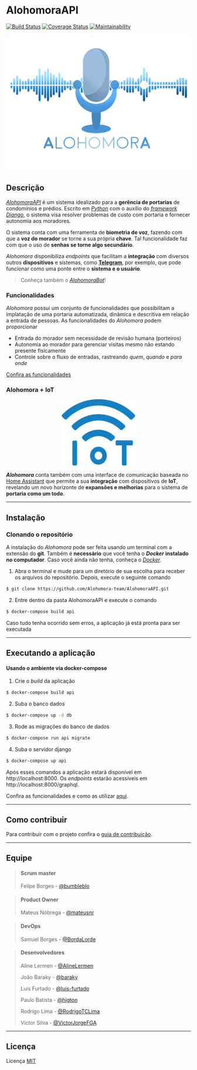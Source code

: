 # AlohomoraAPI

[![Build Status](https://travis-ci.org/Alohomora-team/AlohomoraAPI.svg?branch=devel)](https://travis-ci.org/Alohomora-team/AlohomoraAPI)
[![Coverage Status](https://coveralls.io/repos/github/Alohomora-team/AlohomoraAPI/badge.svg?branch=devel)](https://coveralls.io/github/Alohomora-team/AlohomoraAPI?branch=devel)
[![Maintainability](https://api.codeclimate.com/v1/badges/2c164a8849badef20a10/maintainability)](https://codeclimate.com/github/Alohomora-team/AlohomoraAPI/maintainability)

![Logo](logo_alohomora.png)

## Descrição



[*AlohomoraAPI*](https://docs.google.com/presentation/d/1Stq0aMrGHJtB4bNKjKWnblM6ARlbEPcDAjC2B-zUUU0/edit?usp=sharing) é um sistema idealizado para a **gerência de portarias** de condomínios e prédios. Escrito em [*Python*](https://www.python.org) com o auxílio do [*framework Django*](https://www.djangoproject.com), o sistema visa resolver problemas de custo com portaria e fornecer autonomia aos moradores.

 O sistema conta com uma ferramenta de **biometria de voz**, fazendo com que a **voz do morador** se torne a sua própria **chave**. Tal funcionalidade faz com que o uso de **senhas se torne algo secundário**.
 
  *Alohomora* disponibiliza *endpoints* que facilitam a **integração** com diversos outros **dispositivos** e sistemas, como **[Telegram](https://telegram.org)**, por exemplo, que pode funcionar como uma ponte entre o **sistema e o usuário**.
  
  > Conheça também o [*AlohomoraBot*](https://github.com/Alohomora-team/2019.2-AlohomoraBot)!

### Funcionalidades
*Alohomora* possui um conjunto de funcionalidades que possibilitam a implatação de uma portaria automatizada, dinâmica e descritiva em relação a entrada de pessoas. As funcionalidades do *Alohomora* podem proporcionar
- Entrada do morador sem necessidade de revisão humana (porteiros)
- Autonomia ao morador para gerenciar visitas mesmo não estando presente fisicamente
- Controle sobre o fluxo de entradas, rastreando *quem*, *quando* e *para onde*

[Confira as funcionalidades](https://github.com/Alohomora-team/2019.2-AlohomoraPage/blob/master/docs/projeto/guia_de_uso.md)

### Alohomora + IoT

<p align="center">
  <img width="200" height="180" src="iot.png">
</p>

***Alohomora*** conta também com uma interface de comunicação baseada no [Home Assistant](https://www.home-assistant.io) que permite a sua **integração** com dispositivos de **IoT**, revelando um novo horizonte de **expansões e melhorias** para o sistema de **portaria como um todo**.

---

## Instalação


### Clonando o repositório

A instalação do *Alohomora* pode ser feita usando um terminal com a extensão do **git**. Também é **necessário** que você tenha o ***Docker*** **instalado no computador**. Caso você ainda não tenha, conheça o [*Docker*](https://docs.docker.com).

1. Abra o terminal e mude para um diretório de sua escolha para receber os arquivos do repositório. Depois, execute o seguinte comando
```bash
$ git clone https://github.com/Alohomora-team/AlohomoraAPI.git
```


2. Entre dentro da pasta AlohomoraAPI e execute o comando
```bash
$ docker-compose build api
```

Caso tudo tenha ocorrido sem erros, a aplicação já está pronta para ser executada

---

## Executando a aplicação

#### Usando o ambiente via docker-compose

1. Crie o *build* da aplicação

```bash
$ docker-compose build api
```

2. Suba o banco dados

```bash
$ docker-compose up -d db
```

3. Rode as migrações do banco de dados

```bash
$ docker-compose run api migrate
```

4. Suba o servidor django

```bash
$ docker-compose up api
```

Após esses comandos a aplicação estará disponível em http://localhost:8000. Os *endpoints* estarão acessíveis em http://localhost:8000/graphql.

Confira as funcionalidades e como as utilizar [aqui](https://github.com/Alohomora-team/2019.2-AlohomoraPage/blob/master/docs/projeto/guia_de_uso.md).

---

## Como contribuir

Para contribuir com o projeto confira o [guia de contribuição](/CONTRIBUTING.md).

---

## Equipe

> #### Scrum master
> Felipe Borges - [@bumbleblo](https://github.com/Bumbleblo)

> #### Product Owner
> Mateus Nóbrega - [@mateusnr](https://github.com/mateusnr)

> #### DevOps
> Samuel Borges - [@BordaLorde](https://github.com/BordaLorde)

> #### Desenvolvedores
> Aline Lermen - [@AlineLermen](https://github.com/AlineLermen)
>
> João Baraky - [@baraky](https://github.com/baraky)
>
> Luis Furtado - [@luis-furtado](https://github.com/luis-furtado)
>
> Paulo Batista - [@higton](https://github.com/higton)
>
> Rodrigo Lima - [@RodrigoTCLima](https://github.com/RodrigoTCLima)
>
> Victor Silva - [@VictorJorgeFGA](https://github.com/VictorJorgeFGA)

---

## Licença

Licença [MIT](/LICENSE)

